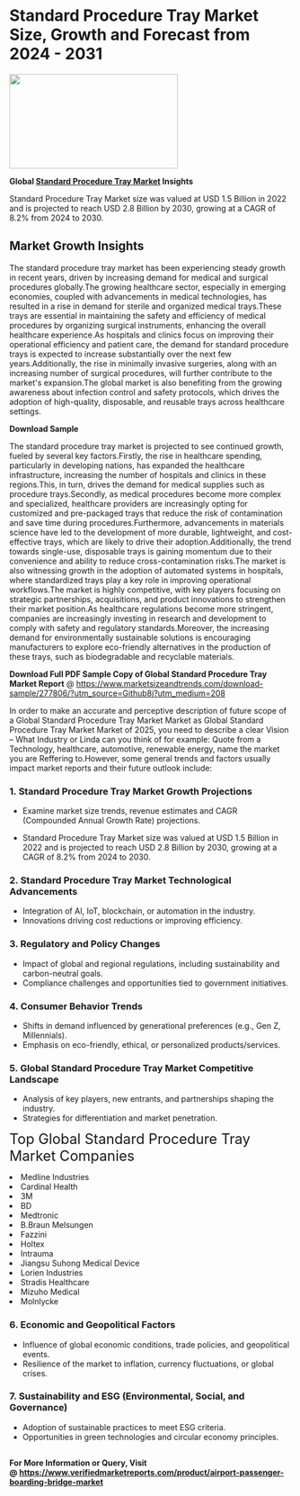 <H1>Standard Procedure Tray Market Size, Growth and Forecast from 2024 - 2031</H1><img class="aligncenter size-medium wp-image-584254" src="https://thirdeyenews.in/wp-content/uploads/2024/09/Global-Market-Research-300x168.jpeg" alt="" width="300" height="168" /><p><strong>Global&nbsp;<a href="https://www.marketsizeandtrends.com/download-sample/277806/?utm_source=Github8j?utm_medium=208">Standard Procedure Tray Market</a> Insights</strong></p><p>Standard Procedure Tray Market size was valued at USD 1.5 Billion in 2022 and is projected to reach USD 2.8 Billion by 2030, growing at a CAGR of 8.2% from 2024 to 2030.</p><p><h2>Market Growth Insights</h2> <p>The standard procedure tray market has been experiencing steady growth in recent years, driven by increasing demand for medical and surgical procedures globally.The growing healthcare sector, especially in emerging economies, coupled with advancements in medical technologies, has resulted in a rise in demand for sterile and organized medical trays.These trays are essential in maintaining the safety and efficiency of medical procedures by organizing surgical instruments, enhancing the overall healthcare experience.As hospitals and clinics focus on improving their operational efficiency and patient care, the demand for standard procedure trays is expected to increase substantially over the next few years.Additionally, the rise in minimally invasive surgeries, along with an increasing number of surgical procedures, will further contribute to the market's expansion.The global market is also benefiting from the growing awareness about infection control and safety protocols, which drives the adoption of high-quality, disposable, and reusable trays across healthcare settings.</p> <p><strong>Download Sample</strong></p> <p>The standard procedure tray market is projected to see continued growth, fueled by several key factors.Firstly, the rise in healthcare spending, particularly in developing nations, has expanded the healthcare infrastructure, increasing the number of hospitals and clinics in these regions.This, in turn, drives the demand for medical supplies such as procedure trays.Secondly, as medical procedures become more complex and specialized, healthcare providers are increasingly opting for customized and pre-packaged trays that reduce the risk of contamination and save time during procedures.Furthermore, advancements in materials science have led to the development of more durable, lightweight, and cost-effective trays, which are likely to drive their adoption.Additionally, the trend towards single-use, disposable trays is gaining momentum due to their convenience and ability to reduce cross-contamination risks.The market is also witnessing growth in the adoption of automated systems in hospitals, where standardized trays play a key role in improving operational workflows.The market is highly competitive, with key players focusing on strategic partnerships, acquisitions, and product innovations to strengthen their market position.As healthcare regulations become more stringent, companies are increasingly investing in research and development to comply with safety and regulatory standards.Moreover, the increasing demand for environmentally sustainable solutions is encouraging manufacturers to explore eco-friendly alternatives in the production of these trays, such as biodegradable and recyclable materials.</p> <p><span class=""><strong>Download Full PDF Sample Copy of Global Standard Procedure Tray Market Report</strong> @ <a href="https://www.marketsizeandtrends.com/download-sample/277806/?utm_source=Github8j?utm_medium=208" target="_blank">https://www.marketsizeandtrends.com/download-sample/277806/?utm_source=Github8j?utm_medium=208</a></span></p><p>In order to make an accurate and perceptive description of future scope of a Global&nbsp;Standard Procedure Tray Market Market as Global&nbsp;Standard Procedure Tray Market Market of 2025, you need to describe a clear Vision &ndash; What Industry or Linda can you think of for example: Quote from a Technology, healthcare, automotive, renewable energy, name the market you are Reffering to.However, some general trends and factors usually impact market reports and their future outlook include:</p><h3>1.&nbsp;<strong>Standard Procedure Tray Market Growth Projections</strong></h3><ul><li>Examine market size trends, revenue estimates and CAGR (Compounded Annual Growth Rate) projections.</li><li><p>Standard Procedure Tray Market size was valued at USD 1.5 Billion in 2022 and is projected to reach USD 2.8 Billion by 2030, growing at a CAGR of 8.2% from 2024 to 2030.</p></li></ul><h3>2.&nbsp;<strong>Standard Procedure Tray Market Technological Advancements</strong></h3><ul><li>Integration of AI, IoT, blockchain, or automation in the industry.</li><li>Innovations driving cost reductions or improving efficiency.</li></ul><h3>3.&nbsp;<strong>Regulatory and Policy Changes</strong></h3><ul><li>Impact of global and regional regulations, including sustainability and carbon-neutral goals.</li><li>Compliance challenges and opportunities tied to government initiatives.</li></ul><h3>4.&nbsp;<strong>Consumer Behavior Trends</strong></h3><ul><li>Shifts in demand influenced by generational preferences (e.g., Gen Z, Millennials).</li><li>Emphasis on eco-friendly, ethical, or personalized products/services.</li></ul><h3>5.&nbsp;<strong>Global Standard Procedure Tray Market Competitive Landscape</strong></h3><ul><li>Analysis of key players, new entrants, and partnerships shaping the industry.</li><li>Strategies for differentiation and market penetration.</li></ul><p data-pm-slice="1 1 []"><span style="color: inherit; font-family: inherit; font-size: 25px;">Top Global Standard Procedure Tray Market Companies</span></p><div class="" data-test-id=""><p><li>Medline Industries</li><li> Cardinal Health</li><li> 3M</li><li> BD</li><li> Medtronic</li><li> B.Braun Melsungen</li><li> Fazzini</li><li> Holtex</li><li> Intrauma</li><li> Jiangsu Suhong Medical Device</li><li> Lorien Industries</li><li> Stradis Healthcare</li><li> Mizuho Medical</li><li> Molnlycke</li></p></div><h3>6.&nbsp;<strong>Economic and Geopolitical Factors</strong></h3><ul><li>Influence of global economic conditions, trade policies, and geopolitical events.</li><li>Resilience of the market to inflation, currency fluctuations, or global crises.</li></ul><h3>7.&nbsp;<strong>Sustainability and ESG (Environmental, Social, and Governance)</strong></h3><ul><li>Adoption of sustainable practices to meet ESG criteria.</li><li>Opportunities in green technologies and circular economy principles.</li></ul><h2><strong style="font-size: 14px;">For More Information or Query, Visit @&nbsp;</strong><a style="background-color: #ffffff; font-size: 14px;" href="https://www.marketsizeandtrends.com/report/standard-procedure-tray-market/" target="_blank">https://www.verifiedmarketreports.com/product/airport-passenger-boarding-bridge-market</a></h2>